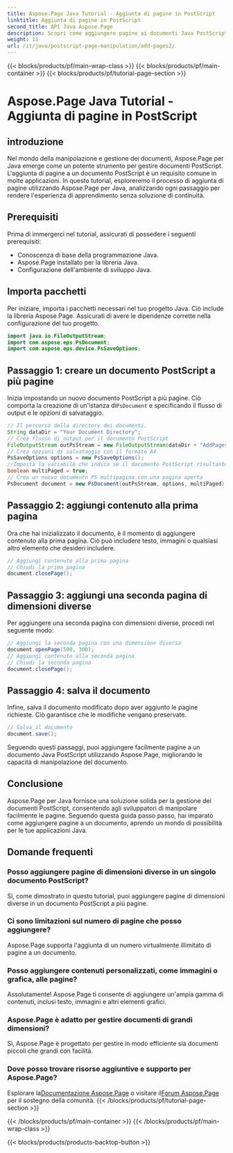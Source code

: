 ```yaml
---
title: Aspose.Page Java Tutorial - Aggiunta di pagine in PostScript
linktitle: Aggiunta di pagine in PostScript
second_title: API Java Aspose.Page
description: Scopri come aggiungere pagine ai documenti Java PostScript utilizzando Aspose.Page. Segui la nostra guida passo passo per una manipolazione fluida dei documenti.
weight: 11
url: /it/java/postscript-page-manipulation/add-pages2/
---
```


{{< blocks/products/pf/main-wrap-class >}}
{{< blocks/products/pf/main-container >}}
{{< blocks/products/pf/tutorial-page-section >}}

# Aspose.Page Java Tutorial - Aggiunta di pagine in PostScript

## introduzione
Nel mondo della manipolazione e gestione dei documenti, Aspose.Page per Java emerge come un potente strumento per gestire documenti PostScript. L'aggiunta di pagine a un documento PostScript è un requisito comune in molte applicazioni. In questo tutorial, esploreremo il processo di aggiunta di pagine utilizzando Aspose.Page per Java, analizzando ogni passaggio per rendere l'esperienza di apprendimento senza soluzione di continuità.
## Prerequisiti
Prima di immergerci nel tutorial, assicurati di possedere i seguenti prerequisiti:
- Conoscenza di base della programmazione Java.
- Aspose.Page installato per la libreria Java.
- Configurazione dell'ambiente di sviluppo Java.
## Importa pacchetti
Per iniziare, importa i pacchetti necessari nel tuo progetto Java. Ciò include la libreria Aspose.Page. Assicurati di avere le dipendenze corrette nella configurazione del tuo progetto.
```java
import java.io.FileOutputStream;
import com.aspose.eps.PsDocument;
import com.aspose.eps.device.PsSaveOptions;
```
## Passaggio 1: creare un documento PostScript a più pagine
 Inizia impostando un nuovo documento PostScript a più pagine. Ciò comporta la creazione di un'istanza di`PsDocument` e specificando il flusso di output e le opzioni di salvataggio.
```java
// Il percorso della directory dei documenti.
String dataDir = "Your Document Directory";
// Crea flusso di output per il documento PostScript
FileOutputStream outPsStream = new FileOutputStream(dataDir + "AddPages2_outPS.ps");
// Crea opzioni di salvataggio con il formato A4
PsSaveOptions options = new PsSaveOptions();
//Imposta la variabile che indica se il documento PostScript risultante sarà composto da più pagine
boolean multiPaged = true;
// Crea un nuovo documento PS multipagina con una pagina aperta
PsDocument document = new PsDocument(outPsStream, options, multiPaged);
```
## Passaggio 2: aggiungi contenuto alla prima pagina
Ora che hai inizializzato il documento, è il momento di aggiungere contenuto alla prima pagina. Ciò può includere testo, immagini o qualsiasi altro elemento che desideri includere.
```java
// Aggiungi contenuto alla prima pagina
// Chiudi la prima pagina
document.closePage();
```
## Passaggio 3: aggiungi una seconda pagina di dimensioni diverse
Per aggiungere una seconda pagina con dimensioni diverse, procedi nel seguente modo:
```java
// Aggiungi la seconda pagina con una dimensione diversa
document.openPage(500, 300);
// Aggiungi contenuto alla seconda pagina
// Chiudi la seconda pagina
document.closePage();
```
## Passaggio 4: salva il documento
Infine, salva il documento modificato dopo aver aggiunto le pagine richieste. Ciò garantisce che le modifiche vengano preservate.
```java
// Salva il documento
document.save();
```
Seguendo questi passaggi, puoi aggiungere facilmente pagine a un documento Java PostScript utilizzando Aspose.Page, migliorando le capacità di manipolazione del documento.
## Conclusione
Aspose.Page per Java fornisce una soluzione solida per la gestione dei documenti PostScript, consentendo agli sviluppatori di manipolare facilmente le pagine. Seguendo questa guida passo passo, hai imparato come aggiungere pagine a un documento, aprendo un mondo di possibilità per le tue applicazioni Java.
## Domande frequenti
### Posso aggiungere pagine di dimensioni diverse in un singolo documento PostScript?
Sì, come dimostrato in questo tutorial, puoi aggiungere pagine di dimensioni diverse in un documento PostScript a più pagine.
### Ci sono limitazioni sul numero di pagine che posso aggiungere?
Aspose.Page supporta l'aggiunta di un numero virtualmente illimitato di pagine a un documento.
### Posso aggiungere contenuti personalizzati, come immagini o grafica, alle pagine?
Assolutamente! Aspose.Page ti consente di aggiungere un'ampia gamma di contenuti, inclusi testo, immagini e altri elementi grafici.
### Aspose.Page è adatto per gestire documenti di grandi dimensioni?
Sì, Aspose.Page è progettato per gestire in modo efficiente sia documenti piccoli che grandi con facilità.
### Dove posso trovare risorse aggiuntive e supporto per Aspose.Page?
 Esplorare la[Documentazione Aspose.Page](https://reference.aspose.com/page/java/) o visitare il[Forum Aspose.Page](https://forum.aspose.com/c/page/39) per il sostegno della comunità.
{{< /blocks/products/pf/tutorial-page-section >}}

{{< /blocks/products/pf/main-container >}}
{{< /blocks/products/pf/main-wrap-class >}}

{{< blocks/products/products-backtop-button >}}
